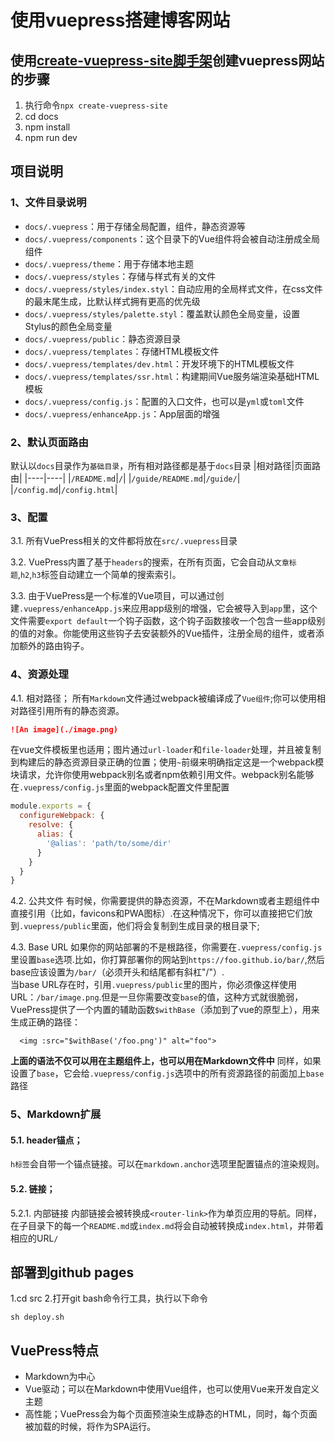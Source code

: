 # 使用vuepress搭建博客网站
## 使用[create-vuepress-site脚手架](https://github.com/vuepress/create-vuepress-site)创建vuepress网站的步骤
1. 执行命令`npx create-vuepress-site`
2. cd docs
3. npm install
4. npm run dev

## 项目说明
### 1、文件目录说明
- `docs/.vuepress`：用于存储全局配置，组件，静态资源等
- `docs/.vuepress/components`：这个目录下的Vue组件将会被自动注册成全局组件
- `docs/.vuepress/theme`：用于存储本地主题
- `docs/.vuepress/styles`：存储与样式有关的文件
- `docs/.vuepress/styles/index.styl`：自动应用的全局样式文件，在css文件的最末尾生成，比默认样式拥有更高的优先级
- `docs/.vuepress/styles/palette.styl`：覆盖默认颜色全局变量，设置Stylus的颜色全局变量
- `docs/.vuepress/public`：静态资源目录
- `docs/.vuepress/templates`：存储HTML模板文件
- `docs/.vuepress/templates/dev.html`：开发环境下的HTML模板文件
- `docs/.vuepress/templates/ssr.html`：构建期间Vue服务端渲染基础HTML模板
- `docs/.vuepress/config.js`：配置的入口文件，也可以是`yml`或`toml`文件
- `docs/.vuepress/enhanceApp.js`：App层面的增强

### 2、默认页面路由
默认以`docs`目录作为`基础目录`，所有相对路径都是基于`docs`目录
|相对路径|页面路由|
|----|----|
|`/README.md`|`/`|
|`/guide/README.md`|`/guide/`|
|`/config.md`|`/config.html`|

### 3、配置
3.1. 所有VuePress相关的文件都将放在`src/.vuepress`目录    

3.2. VuePress内置了基于`headers`的搜索，在所有页面，它会自动从`文章标题`,`h2`,`h3`标签自动建立一个简单的搜索索引。    

3.3. 由于VuePress是一个标准的Vue项目，可以通过创建`.vuepress/enhanceApp.js`来应用app级别的增强，它会被导入到`app`里，这个文件需要`export default`一个钩子函数，这个钩子函数接收一个包含一些app级别的值的对象。你能使用这些钩子去安装额外的Vue插件，注册全局的组件，或者添加额外的路由钩子。

### 4、资源处理
4.1. 相对路径；
所有`Markdown`文件通过webpack被编译成了`Vue组件`;你可以使用相对路径引用所有的静态资源。
```markdown
![An image](./image.png)
```
在vue文件模板里也适用；图片通过`url-loader`和`file-loader`处理，并且被复制到构建后的静态资源目录正确的位置；使用`~`前缀来明确指定这是一个webpack模块请求，允许你使用webpack别名或者npm依赖引用文件。webpack别名能够在`.vuepress/config.js`里面的webpack配置文件里配置
```javascript
module.exports = {
  configureWebpack: {
    resolve: {
      alias: {
        '@alias': 'path/to/some/dir'
      }
    }
  }
}
```    
4.2. 公共文件
有时候，你需要提供的静态资源，不在Markdown或者主题组件中直接引用（比如，favicons和PWA图标）.在这种情况下，你可以直接把它们放到`.vuepress/public`里面，他们将会复制到生成目录的根目录下;

4.3. Base URL
如果你的网站部署的不是根路径，你需要在`.vuepress/config.js`里设置`base`选项.比如，你打算部署你的网站到`https://foo.github.io/bar/`,然后base应该设置为`/bar/`（必须开头和结尾都有斜杠"/"）.    
当base URL存在时，引用`.vuepress/public`里的图片，你必须像这样使用URL：`/bar/image.png`.但是一旦你需要改变`base`的值，这种方式就很脆弱，VuePress提供了一个内置的辅助函数`$withBase`（添加到了vue的原型上），用来生成正确的路径：
```vue
  <img :src="$withBase('/foo.png')" alt="foo">
```    
**上面的语法不仅可以用在主题组件上，也可以用在Markdown文件中**
同样，如果设置了`base`，它会给`.vuepress/config.js`选项中的所有资源路径的前面加上`base`路径

### 5、Markdown扩展
#### 5.1. header锚点；
`h标签`会自带一个锚点链接。可以在`markdown.anchor`选项里配置锚点的渲染规则。
#### 5.2. 链接；
5.2.1. 内部链接
  内部链接会被转换成`<router-link>`作为单页应用的导航。同样，在子目录下的每一个`README.md`或`index.md`将会自动被转换成`index.html`，并带着相应的URL`/` 




## 部署到github pages
1.cd src
2.打开git bash命令行工具，执行以下命令
```
sh deploy.sh
``` 
## VuePress特点
- Markdown为中心
- Vue驱动；可以在Markdown中使用Vue组件，也可以使用Vue来开发自定义主题
- 高性能；VuePress会为每个页面预渲染生成静态的HTML，同时，每个页面被加载的时候，将作为SPA运行。
